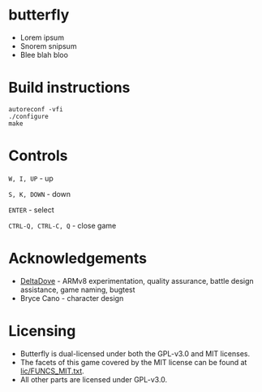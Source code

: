 # butterfly
- Lorem ipsum
- Snorem snipsum
- Blee blah bloo

# Build instructions

```
autoreconf -vfi
./configure
make
```

# Controls

```W, I, UP``` - up

```S, K, DOWN``` - down

```ENTER``` - select

```CTRL-Q, CTRL-C, Q``` - close game

# Acknowledgements

- <a href="https://github.com/DeltaDove">DeltaDove</a> - ARMv8 experimentation, quality assurance, battle design assistance, game naming, bugtest
- Bryce Cano - character design

# Licensing

- Butterfly is dual-licensed under both the GPL-v3.0 and MIT licenses.
- The facets of this game covered by the MIT license can be found at <a href="https://github.com/draumaz/butterfly/blob/main/lic/FUNCS_MIT.txt">lic/FUNCS_MIT.txt</a>. 
- All other parts are licensed under GPL-v3.0.
